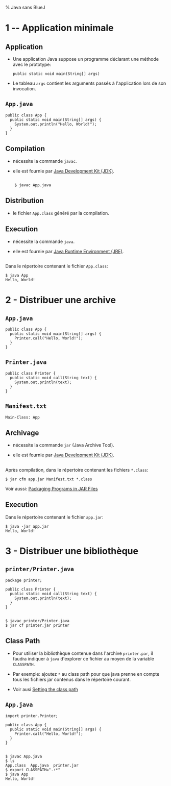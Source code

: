 % Java sans BlueJ

1 -- Application minimale
================================================================================

Application
--------------------------------------------------------------------------------

  - Une application Java suppose un programme déclarant une méthode avec le 
    prototype:

        public static void main(String[] args)

   - Le tableau `args` contient les arguments passés à l'application lors de
     son invocation.


<i class="far fa-file-code"></i> `App.java`
--------------------------------------------------------------------------------

    public class App {
      public static void main(String[] args) {
        System.out.println("Hello, World!");
      }
    }

Compilation
--------------------------------------------------------------------------------

  - nécessite la commande `javac`.

  - elle est fournie par [Java Development Kit (JDK)](https://en.wikipedia.org/wiki/Java_Development_Kit).


<i class="fas fa-terminal"></i>
--------------------------------------------------------------------------------

        $ javac App.java

Distribution
--------------------------------------------------------------------------------

  - le fichier `App.class` généré par la compilation.

<i class="fas fa-cog"></i> Execution
--------------------------------------------------------------------------------

  - nécessite la commande `java`.

  - elle est fournie par [Java Runtime Environment (JRE)](https://en.wikipedia.org/wiki/Java_virtual_machine#Execution_environment).

<i class="fas fa-terminal"></i>
--------------------------------------------------------------------------------

Dans le répertoire contenant le fichier `App.class`:

    $ java App   
    Hello, World!

2 - Distribuer une archive
================================================================================


<i class="far fa-file-code"></i> `App.java`
--------------------------------------------------------------------------------

    public class App {
      public static void main(String[] args) {
        Printer.call("Hello, World!");
      }
    }


<i class="far fa-file-code"></i> `Printer.java`
--------------------------------------------------------------------------------

    public class Printer {
      public static void call(String text) {
        System.out.println(text);
      }
    }


<i class="far fa-file-code"></i> `Manifest.txt`
--------------------------------------------------------------------------------

    Main-Class: App

Archivage
--------------------------------------------------------------------------------

  - nécessite la commande `jar` (Java Archive Tool).

  - elle est fournie par [Java Development Kit (JDK)](https://en.wikipedia.org/wiki/Java_Development_Kit).


<i class="fas fa-terminal"></i>
--------------------------------------------------------------------------------

Après compilation, dans le répertoire contenant les fichiers `*.class`:

    $ jar cfm app.jar Manifest.txt *.class   


Voir aussi: [Packaging Programs in JAR Files](https://docs.oracle.com/javase/tutorial/deployment/jar/index.html)



<i class="fas fa-cog"></i> Execution
--------------------------------------------------------------------------------

Dans le répertoire contenant le fichier `app.jar`:

    $ java -jar app.jar   
    Hello, World!

3 - Distribuer une bibliothèque
================================================================================


<i class="far fa-file-code"></i> `printer/Printer.java`
--------------------------------------------------------------------------------

    package printer;

    public class Printer {
      public static void call(String text) {
        System.out.println(text);
      }
    }

<i class="fas fa-terminal"></i>
--------------------------------------------------------------------------------

    $ javac printer/Printer.java
    $ jar cf printer.jar printer


Class Path
--------------------------------------------------------------------------------

  - Pour utiliser la bibliothèque contenue dans l'archive `printer.par`, 
    il faudra indiquer à `java` d'explorer ce fichier au moyen de la
    variable `CLASSPATH`.

  - Par exemple: ajoutez `*` au class path pour que java prenne en compte 
    tous les fichiers jar contenus dans le répertoire courant.

  - Voir ausi [Setting the class path](https://docs.oracle.com/javase/7/docs/technotes/tools/windows/classpath.html)


<i class="far fa-file-code"></i> `App.java`
--------------------------------------------------------------------------------

    import printer.Printer;

    public class App {
      public static void main(String[] args) {
        Printer.call("Hello, World!");
      }
    }

<i class="fas fa-terminal"></i>
--------------------------------------------------------------------------------

    $ javac App.java
    $ ls
    App.class  App.java  printer.jar
    $ export CLASSPATH=".:*"
    $ java App 
    Hello, World!

<style>

.reveal section img {
  border:0;
  height:50vh;
  width:auto;

}

.reveal section img.medium {
  border:0;
  max-width:50vh;
}

.reveal section img.icon {
  display:inline;
  border:0;
  width:1em;
  margin:0em;
  box-shadow:none;
  vertical-align:-10%;
}

.reveal code {
  font-family: Inconsolata, monospace;
}

.reveal pre code {
  font-size: 1.5em;
  line-height: 1.5em;
  /* max-height: 80wh; won't work, overriden */
}

input {
  font-family: "Source Sans Pro", Helvetica, sans-serif;
  font-size: 42px;
  line-height: 54.6px;
}

</style>

<link href="https://fonts.googleapis.com/css?family=Inconsolata:400,700" rel="stylesheet"> 

<!--
<link href="https://cdnjs.cloudflare.com/ajax/libs/font-awesome/4.7.0/css/font-awesome.css" rel="stylesheet">
 -->
<link rel="stylesheet" href="https://use.fontawesome.com/releases/v5.8.2/css/all.css" integrity="sha384-oS3vJWv+0UjzBfQzYUhtDYW+Pj2yciDJxpsK1OYPAYjqT085Qq/1cq5FLXAZQ7Ay" crossorigin="anonymous">